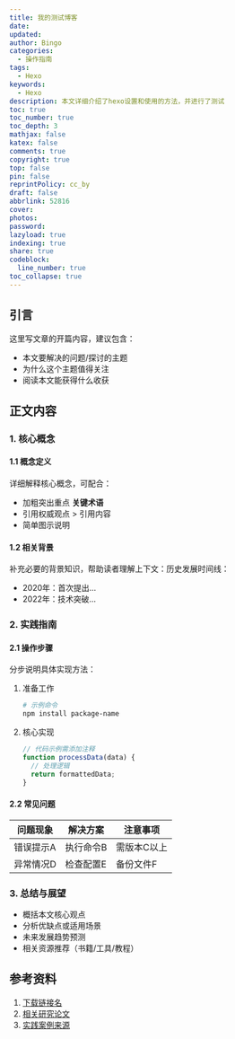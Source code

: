 ```yaml
---
title: 我的测试博客
date:
updated:
author: Bingo
categories:
  - 操作指南
tags:
  - Hexo
keywords:
  - Hexo
description: 本文详细介绍了hexo设置和使用的方法，并进行了测试
toc: true
toc_number: true
toc_depth: 3
mathjax: false
katex: false
comments: true
copyright: true
top: false
pin: false
reprintPolicy: cc_by
draft: false
abbrlink: 52816
cover:
photos:
password:
lazyload: true
indexing: true
share: true
codeblock:
  line_number: true
toc_collapse: true
---
```


<!-- 
  📝 写作指南：
  1. 基础设置：
     - 发布前务必修改categories和tags，删除"未分类"和"无标签"
     - 每次更新文章后，手动同步updated字段时间

  2. 媒体资源：
     - 建议在source/images下创建covers（封面）和content（内容图）文件夹
     - 图片命名格式：文章标题小写+横线分隔，如"hello-world-1.jpg"

  3. 格式规范：
     - 标题层级：# 一级标题（仅1个）→ ## 二级标题 → ### 三级标题
     - 代码块需指定语言，如```javascript
     - 表格、公式等复杂格式建议先在Markdown编辑器中测试

  4. 发布流程：
     - 本地预览：hexo s
     - 部署命令：hexo clean && hexo g -d
-->

## 引言

这里写文章的开篇内容，建议包含：
- 本文要解决的问题/探讨的主题
- 为什么这个主题值得关注
- 阅读本文能获得什么收获

## 正文内容

### 1. 核心概念

#### 1.1 概念定义

详细解释核心概念，可配合：
- 加粗突出重点 **关键术语**
- 引用权威观点 > 引用内容
- 简单图示说明

#### 1.2 相关背景

补充必要的背景知识，帮助读者理解上下文：历史发展时间线：
- 2020年：首次提出...
- 2022年：技术突破...

### 2. 实践指南

#### 2.1 操作步骤

分步说明具体实现方法：

1. 准备工作
   ```bash
   # 示例命令
   npm install package-name
   ```

2. 核心实现
   ```javascript
   // 代码示例需添加注释
   function processData(data) {
     // 处理逻辑
     return formattedData;
   }
   ```

#### 2.2 常见问题

| 问题现象 | 解决方案 | 注意事项 |
|----------|----------|----------|
| 错误提示A | 执行命令B | 需版本C以上 |
| 异常情况D | 检查配置E | 备份文件F |

### 3. 总结与展望

- 概括本文核心观点
- 分析优缺点或适用场景
- 未来发展趋势预测
- 相关资源推荐（书籍/工具/教程）

## 参考资料

1. [下载链接名](/download/lee_ai_agent_tutorial.pdf)
2. [相关研究论文](链接地址)
3. [实践案例来源](案例链接)

